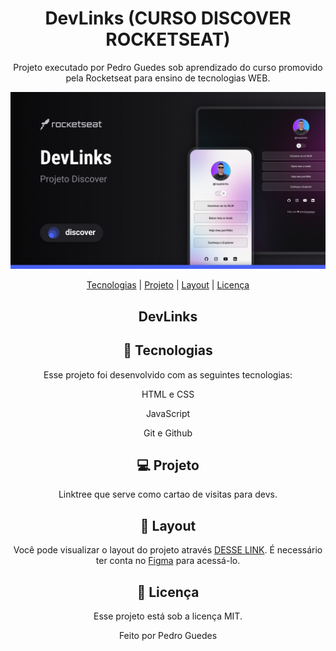 <div align="center">
<h1>DevLinks (CURSO DISCOVER ROCKETSEAT)</h1>
<p>Projeto executado por Pedro Guedes sob aprendizado do curso promovido pela Rocketseat para ensino de tecnologias WEB.</p>
<p><img src="./assets/github-preview.jpg"></p>
<p><a href="#-tecnologias">Tecnologias</a>   |    <a href="#-projeto">Projeto</a>   |    <a href="#-layout">Layout</a>   |    <a href="#-licença">Licença</a></p>

<h2>DevLinks</h2>

## 🚀 Tecnologias
<p>Esse projeto foi desenvolvido com as seguintes tecnologias:</p>

<p>HTML e CSS</p>
<p>JavaScript</p>
<p>Git e Github</p>

## 💻 Projeto
<p>Linktree que serve como cartao de visitas para devs.</p>

## 🔖 Layout
<p>Você pode visualizar o layout do projeto através <a href="https://www.figma.com/file/WF58jzFbw7F93r8ctb4wqU/DevLinks-%E2%80%A2-Projeto-Discover-(Community)?type=design&node-id=10%3A620&mode=design&t=ozCsl1N0y9hI1f9L-1)">DESSE LINK</a>. É necessário ter conta no <a href="http://figma.com">Figma</a> para acessá-lo.</p>

## 📝 Licença
<p>Esse projeto está sob a licença MIT.</p>

<p>Feito por Pedro Guedes</p>
</div>
